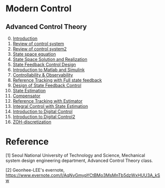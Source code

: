 # Modern Control

## Advanced Control Theory

0. [Introduction](https://github.com/Geonhee-LEE/control/blob/master/Modern%20Control/Introduction.md)
1. [Review of control system](https://www.evernote.com/l/AqMmHnQaBqpMSqvNUuPjchDWs5GDDrzCIYA)
2. [Review of control system2](https://www.evernote.com/l/AqOpaI7mKqxPZavQja7zQjBCimyg_p06N5Y)
3. [State space equation](https://www.evernote.com/l/AqOhoO0mXaRFUYEM0WKI1KJHc-IOHIOOOH8)
4. [State Space Solution and Realization](https://www.evernote.com/l/AqMpe_wRlfNAoYktKWHUCFi9cRqMxUanBII)
5. [State Feedback Control Design](https://github.com/Geonhee-LEE/control/blob/master/Modern%20Control/State%20Feedback%20Control%20Design.md)
6. [Introduction to Matlab and Simulink](https://github.com/Geonhee-LEE/control/blob/master/Modern%20Control/Introduction%20to%20Matlab%20and%20Simulink.md)
7. [Controllability & Observability](https://github.com/Geonhee-LEE/control/blob/master/Modern%20Control/Controllability%20%26%20Observability.md)
8. [Reference Tracking with Full state feedback](https://github.com/Geonhee-LEE/control/blob/master/Modern%20Control/Reference%20Tracking%20with%20Full%20state%20feedback.md)
9. [Design of State Feedback Control](https://github.com/Geonhee-LEE/control/blob/master/Modern%20Control/Design%20of%20State%20Feedback%20Control.md)
10. [State Estimation](https://github.com/Geonhee-LEE/control/blob/master/Modern%20Control/State%20Estimation.md)
11. [Compensator](https://github.com/Geonhee-LEE/control/blob/master/Modern%20Control/Compensator.md)
12. [Reference Tracking with Estimator](https://github.com/Geonhee-LEE/control/blob/master/Modern%20Control/Reference%20Tracking%20with%20Estimator.md)
13. [Integral Control with State Estimation](https://github.com/Geonhee-LEE/control/blob/master/Modern%20Control/Integral%20Control%20with%20State%20Estimation.md)
14. [Introduction to Digital Control](https://github.com/Geonhee-LEE/control/blob/master/Modern%20Control/Introduction%20to%20Digital%20Control.md)
15. [Introduction to Digital Control2](https://github.com/Geonhee-LEE/control/blob/master/Modern%20Control/Review%20of%20control%20system2.md)
16. [ZOH-discretization](https://github.com/Geonhee-LEE/control/blob/master/Modern%20Control/ZOH-discretization.md)




# Reference
[1] Seoul National University of Technology and Science, Mechanical system design engineering department, Advanced Control Theory class.

[2] Geonhee-LEE's evernote, https://www.evernote.com/l/AqNyGmypYCtBMo3MsMnTb5dzWxHUU3A_kSw
